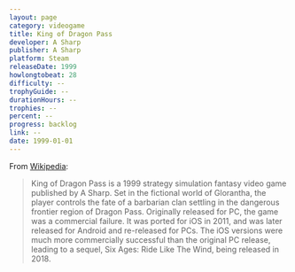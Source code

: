 ```yaml
---
layout: page
category: videogame
title: King of Dragon Pass
developer: A Sharp
publisher: A Sharp
platform: Steam
releaseDate: 1999
howlongtobeat: 28
difficulty: --
trophyGuide: --
durationHours: --
trophies: --
percent: --
progress: backlog
link: --
date: 1999-01-01
---
```


From [Wikipedia](https://en.wikipedia.org/wiki/King_of_Dragon_Pass):

> King of Dragon Pass is a 1999 strategy simulation fantasy video game published by A Sharp. Set in the fictional world of Glorantha, the player controls the fate of a barbarian clan settling in the dangerous frontier region of Dragon Pass. Originally released for PC, the game was a commercial failure. It was ported for iOS in 2011, and was later released for Android and re-released for PCs. The iOS versions were much more commercially successful than the original PC release, leading to a sequel, Six Ages: Ride Like The Wind, being released in 2018.
